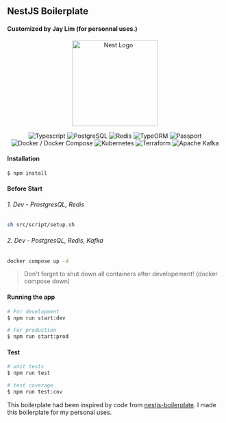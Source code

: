 
## NestJS Boilerplate
#### Customized by Jay Lim (for personnal uses.)

<p align="center">
  <a href="http://nestjs.com/" target="blank"><img src="https://nestjs.com/img/logo-small.svg" width="200" alt="Nest Logo" /></a>
</p>

[circleci-image]: https://img.shields.io/circleci/build/github/nestjs/nest/master?token=abc123def456
[circleci-url]: https://circleci.com/gh/nestjs/nest

<p align='center'>
<img alt="Typescript" src ="https://img.shields.io/badge/Typescript-3178C6.svg?&style=for-the-badge&logo=Typescript&logoColor=white"/>
<img alt="PostgreSQL" src ="https://img.shields.io/badge/PostgreSQL-4169E1.svg?&style=for-the-badge&logo=PostgreSQL&logoColor=white"/>
<img alt="Redis" src ="https://img.shields.io/badge/Redis-DC382D.svg?&style=for-the-badge&logo=Redis&logoColor=white"/>
<img alt="TypeORM" src ="https://img.shields.io/badge/TypeORM-FFA500.svg?&style=for-the-badge&logo=TypeOrm&logoColor=white"/>
<img alt="Passport" src ="https://img.shields.io/badge/Passport-34E27A.svg?&style=for-the-badge&logo=passport&logoColor=white"/>
<img alt="Docker / Docker Compose" src ="https://img.shields.io/badge/Docker / Docker Compose-2496ED.svg?&style=for-the-badge&logo=Docker&logoColor=white"/>
<img alt="Kubernetes" src ="https://img.shields.io/badge/Kubernetes-326CE5.svg?&style=for-the-badge&logo=Kubernetes&logoColor=white"/>
<img alt="Terraform" src ="https://img.shields.io/badge/Terraform-844FBA.svg?&style=for-the-badge&logo=Terraform&logoColor=white"/>
<img alt="Apache Kafka" src ="https://img.shields.io/badge/Apache Kafka-231F20.svg?&style=for-the-badge&logo=Apache Kafka&logoColor=white"/>
</p>

#### Installation

```bash
$ npm install
```

#### Before Start
###### 1. Dev - ProstgresQL, Redis
```bash
sh src/script/setup.sh
```
###### 2. Dev - PostgresQL, Redis, Kafka
```bash
docker compose up -d
```
> Don't forget to shut down all containers after developement! (docker compose down)

#### Running the app

```bash
# For development
$ npm run start:dev

# For production
$ npm run start:prod
```

#### Test

```bash
# unit tests
$ npm run test

# test coverage
$ npm run test:cov
```

 This boilerplate had been inspired by code from [nestjs-boilerplate](https://github.com/brocoders/nestjs-boilerplate). I made this boilerplate for my personal uses. 
